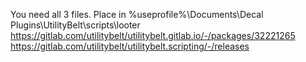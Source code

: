 You need all 3 files. Place in %useprofile%\Documents\Decal Plugins\UtilityBelt\scripts\looter
https://gitlab.com/utilitybelt/utilitybelt.gitlab.io/-/packages/32221265
https://gitlab.com/utilitybelt/utilitybelt.scripting/-/releases
